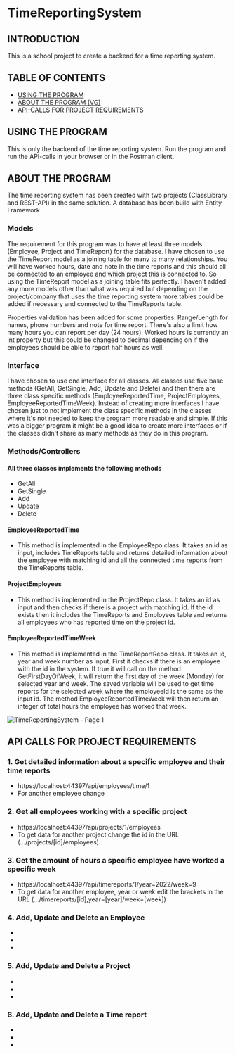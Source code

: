 # TimeReportingSystem

## INTRODUCTION
This is a school project to create a backend for a time reporting system.

## TABLE OF CONTENTS
* [USING THE PROGRAM](#USING-THE-PROGRAM)
* [ABOUT THE PROGRAM (VG)](#ABOUT-THE-PROGRAM)
* [API-CALLS FOR PROJECT REQUIREMENTS](#API-CALLS-FOR-PROJECT-REQUIREMENTS)

## USING THE PROGRAM
This is only the backend of the time reporting system. Run the program and run the API-calls in your browser or in the Postman client.

## ABOUT THE PROGRAM
The time reporting system has been created with two projects (ClassLibrary and REST-API) in the same solution. A database has been build with Entity Framework

### Models
The requirement for this program was to have at least three models (Employee, Project and TimeReport) for the database. I have chosen to use the TimeReport model as a joining table for many to many relationships. You will have worked hours, date and note in the time reports and this should all be connected to an employee and which project this is connected to. So using the TimeReport model as a joining table fits perfectly. I haven't added any more models other than what was required but depending on the project/company that uses the time reporting system more tables could be added if necessary and connected to the TimeReports table.

Properties validation has been added for some properties. Range/Length for names, phone numbers and note for time report. There's also a limit how many hours you can report per day (24 hours). Worked hours is currently an int property but this could be changed to decimal depending on if the employees should be able to report half hours as well. 

### Interface
I have chosen to use one interface for all classes. All classes use five base methods (GetAll, GetSingle, Add, Update and Delete) and then there are three class specific methods (EmployeeReportedTime, ProjectEmployees, EmployeeReportedTimeWeek). Instead of creating more interfaces I have chosen just to not implement the class specific methods in the classes where it's not needed to keep the program more readable and simple. If this was a bigger program it might be a good idea to create more interfaces or if the classes didn't share as many methods as they do in this program.

### Methods/Controllers
#### All three classes implements the following methods
- GetAll
- GetSingle
- Add
- Update
- Delete

#### EmployeeReportedTime
- This method is implemented in the EmployeeRepo class. It takes an id as input, includes TimeReports table and returns detailed information about the employee with matching id and all the connected time reports from the TimeReports table.

#### ProjectEmployees
- This method is implemented in the ProjectRepo class. It takes an id as input and then checks if there is a project with matching id. If the id exists then it includes the TimeReports and Employees table and returns all employees who has reported time on the project id. 

#### EmployeeReportedTimeWeek
- This method is implemented in the TimeReportRepo class. It takes an id, year and week number as input. First it checks if there is an employee with the id in the system. If true it will call on the method GetFirstDayOfWeek, it will return the first day of the week (Monday) for selected year and week. The saved variable will be used to get time reports for the selected week where the employeeId is the same as the input id. The method EmployeeReportedTimeWeek will then return an integer of total hours the employee has worked that week. 

![TimeReportingSystem - Page 1](https://user-images.githubusercontent.com/91311233/161989241-149fe6d9-133d-4fce-b252-ba25eeaa0de1.png)

## API CALLS FOR PROJECT REQUIREMENTS
### 1. Get detailed information about a specific employee and their time reports
- https://localhost:44397/api/employees/time/1
- For another employee change 

### 2. Get all employees working with a specific project
- https://localhost:44397/api/projects/1/employees
- To get data for another project change the id in the URL (.../projects/[id]/employees)

### 3. Get the amount of hours a specific employee have worked a specific week
- https://localhost:44397/api/timereports/1/year=2022/week=9
- To get data for another employee, year or week edit the brackets in the URL (.../timereports/[id],year=[year]/week=[week])

### 4. Add, Update and Delete an Employee
- 
-
-

### 5. Add, Update and Delete a Project
-
-
-

### 6. Add, Update and Delete a Time report
-
-
-



